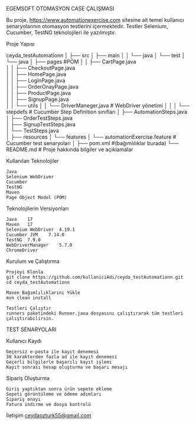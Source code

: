 EGEMSOFT OTOMASYON CASE ÇALIŞMASI

Bu proje, https://www.automationexercise.com sitesine ait temel kullanıcı senaryolarının otomasyon testlerini içermektedir. Testler Selenium, Cucumber, TestNG teknolojileri ile yazılmıştır.

Proje Yapısı

ceyda_testAutomationn
│
├── src
│   ├── main
│   │   └── java
│   └── test
│       └── java
│           ├── pages                    #POM
│           │   ├── CartPage.java           
│           │   ├── CheckoutPage.java       
│           │   ├── HomePage.java            
│           │   ├── LoginPage.java           
│           │   ├── OrderOnayPage.java       
│           │   ├── ProductPage.java         
│           │   ├── SignupPage.java          
│           │   └── utils
│           │       └── DriverManeger.java   # WebDriver yönetimi 
│           │
│           └── stepdefs                 # Cucumber Step Definition sınıfları
│               ├── AutomationSteps.java     
│               ├── OrderTestSteps.java      
│               ├── SignupTestSteps.java    
│               └── TestSteps.java           
│
├── resources
│   └── features
│       └── automationExercise.feature   # Cucumber test senaryoları
│
├── pom.xml                             #(bağımlılıklar burada)
└── README.md                           # Proje hakkında bilgiler ve açıklamalar



Kullanılan Teknolojiler

    Java
    Selenium WebDriver
    Cucumber
    TestNG
    Maven
    Page Object Model (POM)

Teknolojilerin Versiyonları
    
    Java	17
    Maven	17
    Selenium WebDriver	4.19.1
    Cucumber JVM	7.14.0
    TestNG	7.9.0
    WebDriverManager	5.7.0
    ChromeDriver	

Kurulum ve Çalıştırma

    Projeyi Klonla
    git clone https://github.com/kullaniciAdi/ceyda_testAutomationn.git
    cd ceyda_testAutomationn

    Maven Bağımlılıklarını Yükle
    mvn clean install

    Testleri Çalıştır
    runners paketindeki Runner.java dosyasını çalıştırarak tüm testleri çalıştırabilirsin.

 TEST SENARYOLARI
 
 Kullanıcı Kaydı

    Geçersiz e-posta ile kayıt denemesi
    30 karakterden fazla ad ile kayıt denemesi
    Geçerli bilgilerle başarılı kayıt işlemi
    Kayıt sonrası hesap oluşturma ve başarı mesajı

Sipariş Oluşturma

    Giriş yaptıktan sonra ürün sepete ekleme
    Sepeti görüntüleme ve ödeme adımları
    Sipariş onayı
    Fatura indirme ve dosya kontrolü


    
 İletişim
ceydaozturk55@gmail.com

